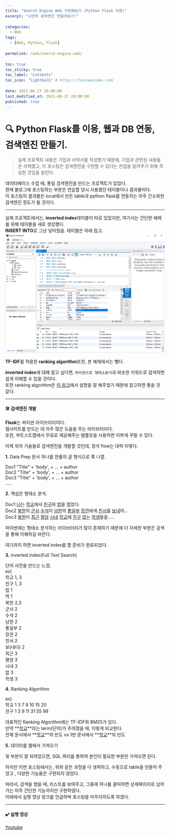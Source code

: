 ```yaml
---
title: "Search Engine Web 구현해보기 (Python Flask 이용)"
excerpt: "나만의 검색엔진 만들어보기!"

categories:
  - Web
tags:
  - [Web, Python, Flask]

permalink: /web/search-engine-web/

toc: true
toc_sticky: true
toc_label: "Contents"
toc_icon: "lightbulb" # https://fontawesome.com/
 
date: 2021-06-27 20:00:00
last_modified_at: 2021-06-27 20:00:00
published: true
---
```


# 🔍 Python Flask를 이용, 웹과 DB 연동, 검색엔진 만들기.

> 실제 프로젝트 내용은 기업과 서약서를 작성했기 때문에, 기업과 관련된 내용들은 삭제했고, 이 포스팅은 검색엔진을 구현할 수 있다는 컨셉을 알려주기 위해 작성한 것임을 알린다.  

데이터베이스 수업 때, 통일 검색엔진을 만드는 프로젝트가 있었다.  
현재 블로그에 포스팅하는 부분은 연습할 당시 사용했던 테이블이나 결과물이다.  
이 포스팅의 결과물은 local에서 만든 table과 python flask를 연동하는 아주 간소화한 검색엔진 정도가 될 것이다.  

---  

실제 프로젝트에서는, **inverted index**테이블이 따로 있었지만, 여기서는 간단한 예제를 위해 테이블을 새로 생성했다.  
**INSERT INTO**로 그냥 넣어줬음. 테이블은 아래 참고.  
![table](/assets/images/post_img/search-engine-web/table.PNG)  

**TF-IDF**를 적용한 **ranking algorithm**또한, 본 예제에서는 뺐다.  

**inverted index**에 대해 알고 싶다면, `파이썬으로 형태소분석`과 비슷한 키워드로 검색하면 쉽게 이해할 수 있을 것이다.  
또한 ranking algorithm은 [이 링크](https://wikidocs.net/31698)에서 설명을 잘 해주었기 때문에 참고하면 좋을 것 같다.  

---

#### 🛠️ 검색엔진 개발

**Flask**는 파이썬 라이브러리이다.  
웹사이트를 만드는 데 아주 많은 도움을 주는 라이브러리다.  
또한, 부트스트랩에서 무료로 제공해주는 템플릿을 사용하면 이쁘게 꾸밀 수 있다.  

이제 위의 기술들로 검색엔진을 개발할 것인데, 정석 flow는 대략 이렇다.  

**1.** Data Prep 문서 하나를 한줄의 글 형식으로 쭉 나열.  

Doc1 "Title" + 'body', + ... + author  
Doc2 "Title" + 'body', + ... + author  
Doc3 "Title" + 'body', + ... + author  
.....  

**2.** 핵심은 형태소 분석.  

Doc1 <u>나</u>는 <u>학교</u>에서 <u>친구</u>와 <u>밥</u>을 <u>먹</u>었다.  
Doc2 <u>북한</u>의 <u>군사</u> <u>수석</u>이 <u>남한</u>의 <u>통일부</u> <u>장관</u>에게 <u>친서</u>를 <u>보내</u>어...  
Doc3 <u>북한</u>이 <u>최근</u> <u>평양</u> <u>시내</u> <u>학교</u>에 <u>친구</u> <u>없</u>는 <u>학생</u>들을.....  

파이썬에는 형태소 분석하는 라이브러리가 많이 존재하기 때문에 더 자세한 부분은 검색을 통해 이해하길 바란다. 

여기까지 하면 inverted index를 할 준비가 완료되었다.    

**3.** inverted index(Full Text Search)  

단어 사전을 만드는 느낌.  
ex)  
학교 1, 3  
친구 1, 3  
밥 1  
먹 1  
북한 2,3  
군사 2  
수석 2  
남한 2  
통일부 2  
장관 2  
친서 2  
보(내다) 2  
최근 3  
평양 3  
시내 3  
없 3  
학생 3  

**4.** Ranking Algorithm  

ex)  
학교 1 3 7 9 10 15 20  
친구 1 3 9 11 31 55 99  

대표적인 Ranking Algorithm에는 TF-IDF와 BM25가 있다.  
만약 **<u>학교</u>**라는 term(단어)가 주여졌을 때, 이렇게 비교한다.  
전체 문서에서 **<u>학교</u>**의 빈도 vs 1번 문서에서 **<u>학교</u>**의 빈도  

**5.** 데이터를 웹에서 가져오기  

윗 부분이 잘 되어있으면, SQL 쿼리를 통하여 본인이 필요한 부분만 가져오면 된다.  

하지만 이번 포스팅에서는, 위와 같은 과정을 다 생략하고, 수동으로 table을 만들어 주었고 , 다양한 기능들은 구현되지 않았다.  

따라서, 검색을 했을 때, 리스트를 보여주고, 그중에 하나를 클릭하면 상세페이지로 넘어가는 아주 간단한 기능까지만 구현하였다.  
아래에서 실행 영상 링크를 언급하며 포스팅을 마무리하도록 하겠다.  

---

#### ✔️ 실행 영상

[Youtube](https://www.youtube.com/watch?v=HonQW_yceh4)  